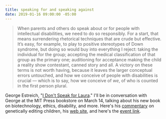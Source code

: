 ```yaml
---
title: speaking for and speaking against
date: 2019-01-16 09:00:00 -05:00
---
```


>When parents and others do speak about or for people with intellectual disabilities, we need to do so responsibly. For a start, that means surrendering rhetorical techniques that are crude but effective. It’s easy, for example, to play to positive stereotypes of Down syndrome, but doing so would buy into everything I reject: taking the individual for the group; accepting the medical classification of that group as the primary one; auditioning for acceptance making the child a reality show contestant, canned story and all. A victory on these terms is not worth having, because it leaves the larger conceptual errors untouched, and how we conceive of people with disabilities is crucial — which is to say, how we conceive of *we*, of who is counted in the first person plural.

George Estreich, "[I Don't Speak for Laura](https://www.nytimes.com/2017/01/27/opinion/i-dont-speak-for-laura.html)." I'll be in conversation with George at the MIT Press bookstore on March 14, talking about his new book on biotechnology, ethics, disability, and more. Here's his [commentary](https://theconversation.com/youtube-persuasion-and-genetically-engineered-children-107938) on genetically editing children, his [web site](https://georgeestreich.com/), and here's the [event link](http://mitpressbookstore.mit.edu/event/george-estreich-and-sara-hendren-fables-and-futures/). 